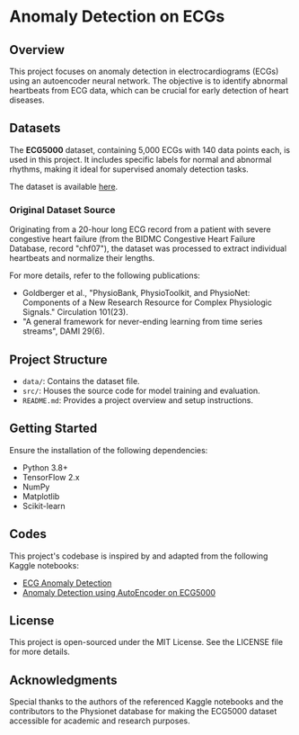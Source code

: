 # Anomaly Detection on ECGs

## Overview

This project focuses on anomaly detection in electrocardiograms (ECGs) using an autoencoder neural network. The objective is to identify abnormal heartbeats from ECG data, which can be crucial for early detection of heart diseases.

## Datasets

The **ECG5000** dataset, containing 5,000 ECGs with 140 data points each, is used in this project. It includes specific labels for normal and abnormal rhythms, making it ideal for supervised anomaly detection tasks.

The dataset is available [here](http://www.timeseriesclassification.com/description.php?Dataset=ECG5000).

### Original Dataset Source

Originating from a 20-hour long ECG record from a patient with severe congestive heart failure (from the BIDMC Congestive Heart Failure Database, record "chf07"), the dataset was processed to extract individual heartbeats and normalize their lengths.

For more details, refer to the following publications:
- Goldberger et al., "PhysioBank, PhysioToolkit, and PhysioNet: Components of a New Research Resource for Complex Physiologic Signals." Circulation 101(23).
- "A general framework for never-ending learning from time series streams", DAMI 29(6).

## Project Structure

- `data/`: Contains the dataset file.
- `src/`: Houses the source code for model training and evaluation.
- `README.md`: Provides a project overview and setup instructions.

## Getting Started

Ensure the installation of the following dependencies:
- Python 3.8+
- TensorFlow 2.x
- NumPy
- Matplotlib
- Scikit-learn


## Codes

This project's codebase is inspired by and adapted from the following Kaggle notebooks:

- [ECG Anomaly Detection](https://www.kaggle.com/code/mineshjethva/ecg-anomaly-detection/notebook)
- [Anomaly Detection using AutoEncoder on ECG5000](https://www.kaggle.com/code/itzsanju/anomaly-detection-using-autoencoder-on-ecg5000)

## License

This project is open-sourced under the MIT License. See the LICENSE file for more details.

## Acknowledgments

Special thanks to the authors of the referenced Kaggle notebooks and the contributors to the Physionet database for making the ECG5000 dataset accessible for academic and research purposes.
